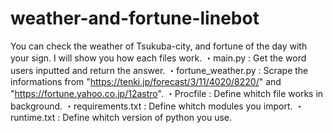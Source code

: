 # weather-and-fortune-linebot
You can check the weather of Tsukuba-city, and fortune of the day with your sign. 
I will show you how each files work.
・main.py : Get the word users inputted and return the answer. 
・fortune_weather.py : Scrape the informations from "https://tenki.jp/forecast/3/11/4020/8220/" and "https://fortune.yahoo.co.jp/12astro". 
・Procfile : Define whitch file works in background. 
・requirements.txt : Define whitch modules you import. 
・runtime.txt : Define whitch version of python you use. 

